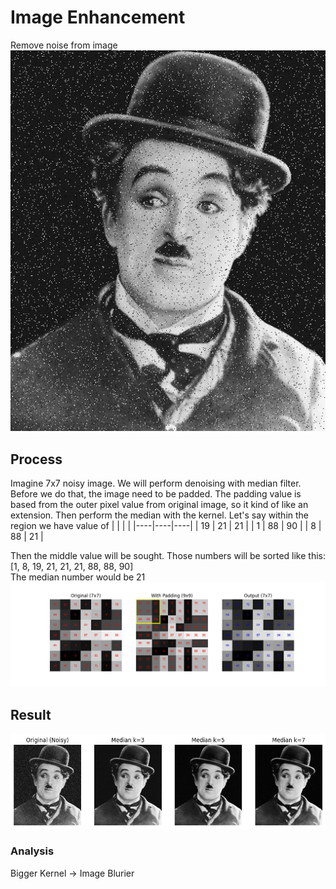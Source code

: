 # Image Enhancement
Remove noise from image\
![](https://github.com/ThomasArtemius/Image-Enhancement/blob/main/noisy_charlie_chaplin.png)
## Process
Imagine 7x7 noisy image. We will perform denoising with median filter. Before we do that, the image need to be padded. The padding value is based from the outer pixel value from original image, so it kind of like an extension. Then perform the median with the kernel. Let's say within the region we have value of
|    |    |    |
|----|----|----|
| 19 | 21 | 21 |
| 1  | 88 | 90 |
| 8  | 88 | 21 |

Then the middle value will be sought. Those numbers will be sorted like this: [1, 8, 19, 21, 21, 21, 88, 88, 90]\
The median number would be 21
![](https://github.com/ThomasArtemius/Image-Enhancement/blob/main/median_demo_numbers.gif)
## Result
![](https://github.com/ThomasArtemius/Image-Enhancement/blob/main/Result%20Denoise.png)
### Analysis
Bigger Kernel -> Image Blurier
